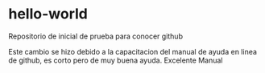 # hello-world
Repositorio de inicial de prueba para conocer github

Este cambio se hizo debido a la capacitacion del manual de ayuda en linea
de github, es corto pero de muy buena ayuda.
Excelente Manual

